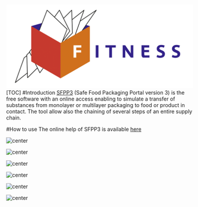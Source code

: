 ![FITNESS](./../../../../../../lectures/src/Fitness%20logo%20RVB.png "ERASMUS+ Project")
[TOC]
#Introduction
[SFPP3](http://sfpp3.agroparistech.fr:443/cgi-bin/login.cgi) (Safe Food Packaging Portal version 3) is the free software with an online access enabling to simulate a transfer of substances from monolayer or multilayer packaging to food or product in contact. The tool allow also the chaining of several steps of an entire supply chain.

#How to use
The online help of SFPP3 is available [here](http://modmol.agroparistech.fr:443/help/SFPP3_quick_start/index.html)

![center](./src/Slide30.PNG)

![center](./src/Slide31.PNG)

![center](./src/Slide32.PNG)

![center](./src/Slide33.PNG)

![center](./src/Slide34.PNG)

![center](./src/Slide35.PNG)


